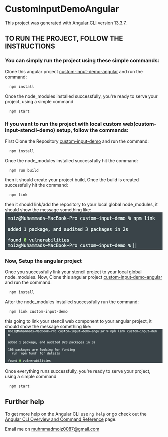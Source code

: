 # CustomInputDemoAngular

This project was generated with [Angular CLI](https://github.com/angular/angular-cli) version 13.3.7.

## TO RUN THE PROJECT, FOLLOW THE INSTRUCTIONS

### You can simply run the project using these simple commands:

Clone this angular project [custom-input-demo-angular](https://github.com/MuhammadMoiz200099/custom-input-demo-angular) and run the command:
```bash
  npm install
```

Once the node_modules installed successfully, you're ready to serve your project, using a simple command
```bash
  npm start
```

### If you want to run the project with local custom web(custom-input-stencil-demo) setup, follow the commands:

First Clone the Repository [custom-input-demo](https://github.com/MuhammadMoiz200099/custom-input-demo) and run the command:
```bash
  npm install
```

Once the node_modules installed successfully hit the command:
```bash
  npm run build
```
then it should create your project build, Once the build is created successfully hit the command:
```bash
  npm link
```
then it should link/add the repository to your local global node_modules, 
it should show the message something like:
![Stencil_link_image](https://github.com/MuhammadMoiz200099/custom-input-demo-angular/blob/master/screenshots/link.png)

### Now, Setup the angular project 

Once you successfully link your stencil project to your local global node_modules.
Now, Clone this angular project [custom-input-demo-angular](https://github.com/MuhammadMoiz200099/custom-input-demo-angular) and run the command:
```bash
  npm install
```

After the node_modules installed successfully run the command:
```bash
  npm link custom-input-demo
```
this going to link your stencil web component to your angular project, it should show the message something like: 
![Stencil_link_image](https://github.com/MuhammadMoiz200099/custom-input-demo-angular/blob/master/screenshots/link_angular.png)

Once everything runs successfully, you're ready to serve your project, using a simple command
```bash
  npm start
```

## Further help

To get more help on the Angular CLI use `ng help` or go check out the [Angular CLI Overview and Command Reference](https://angular.io/cli) page.

Email me on muhmmadmoiz0087@gmail.com
